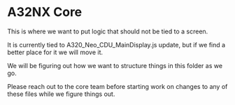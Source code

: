# A32NX Core

This is where we want to put logic that should not be tied to a screen.

It is currently tied to A320_Neo_CDU_MainDisplay.js update, but if we find a better place for it we will move it.

We will be figuring out how we want to structure things in this folder as we go.

Please reach out to the core team before starting work on changes to any of these files while we figure things out.
